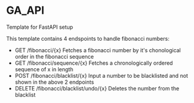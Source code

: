 # GA_API

Template for FastAPI setup

This template contains 4 endspoints to handle fibonacci numbers:

- GET /fibonacci/{x}
  Fetches a fibonacci number by it's chonological order in the fibonacci sequence
- GET /fibonacci/sequence/{x}
  Fetches a chronologically ordered sequence of x in length
- POST /fibonacci/blacklist/{x}
  Input a number to be blacklisted and not shown in the above 2 endpoints
- DELETE /fibonacci/blacklist/undo/{x}
  Deletes the number from the blacklist
